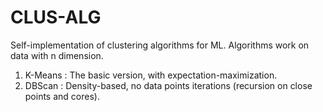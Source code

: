# CLUS-ALG

Self-implementation of clustering algorithms for ML.
Algorithms work on data with n dimension.

1) K-Means : The basic version, with expectation-maximization.
2) DBScan : Density-based, no data points iterations (recursion on close points and cores).
